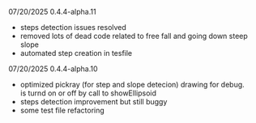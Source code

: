 
07/20/2025 0.4.4-alpha.11
- steps detection issues resolved
- removed lots of dead code related to free fall and going down steep slope
- automated step creation in tesfile

07/20/2025 0.4.4-alpha.10
- optimized pickray (for step and slope detecion) drawing for debug.  
  is turnd on or off by call to showEllipsoid
- steps detection improvement but still buggy
- some test file refactoring
